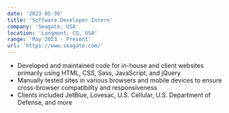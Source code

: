 ```yaml
---
date: '2023-05-30'
title: 'Software Developer Intern'
company: 'Seagate, USA'
location: 'Longmont, CO, USA'
range: 'May 2023 - Present'
url: 'https://www.seagate.com/'
---
```


- Developed and maintained code for in-house and client websites primarily using HTML, CSS, Sass, JavaScript, and jQuery
- Manually tested sites in various browsers and mobile devices to ensure cross-browser compatibility and responsiveness
- Clients included JetBlue, Lovesac, U.S. Cellular, U.S. Department of Defense, and more

